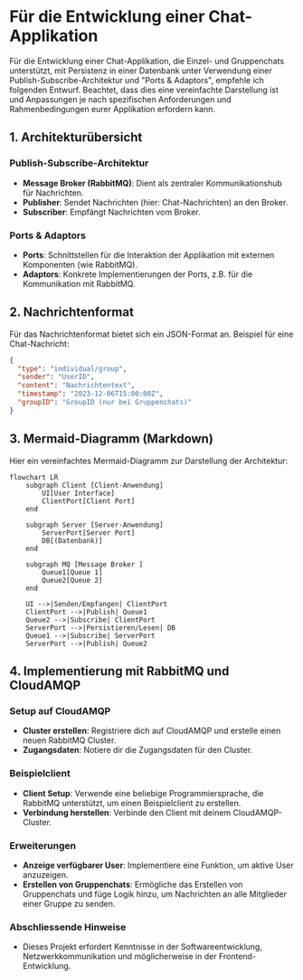 # Für die Entwicklung einer Chat-Applikation

Für die Entwicklung einer Chat-Applikation, die Einzel- und Gruppenchats unterstützt, mit Persistenz in einer Datenbank unter Verwendung einer Publish-Subscribe-Architektur und "Ports & Adaptors", empfehle ich folgenden Entwurf. Beachtet, dass dies eine vereinfachte Darstellung ist und Anpassungen je nach spezifischen Anforderungen und Rahmenbedingungen eurer Applikation erfordern kann.

## 1. Architekturübersicht

### Publish-Subscribe-Architektur
- **Message Broker (RabbitMQ)**: Dient als zentraler Kommunikationshub für Nachrichten.
- **Publisher**: Sendet Nachrichten (hier: Chat-Nachrichten) an den Broker.
- **Subscriber**: Empfängt Nachrichten vom Broker.

### Ports & Adaptors
- **Ports**: Schnittstellen für die Interaktion der Applikation mit externen Komponenten (wie RabbitMQ).
- **Adaptors**: Konkrete Implementierungen der Ports, z.B. für die Kommunikation mit RabbitMQ.

## 2. Nachrichtenformat

Für das Nachrichtenformat bietet sich ein JSON-Format an. Beispiel für eine Chat-Nachricht:

```json
{
  "type": "individual/group",
  "sender": "UserID",
  "content": "Nachrichtentext",
  "timestamp": "2023-12-06T15:00:00Z",
  "groupID": "GroupID (nur bei Gruppenchats)"
}
```

## 3. Mermaid-Diagramm (Markdown)

Hier ein vereinfachtes Mermaid-Diagramm zur Darstellung der Architektur:

```mermaid
flowchart LR
    subgraph Client [Client-Anwendung]
        UI[User Interface]
        ClientPort[Client Port]
    end

    subgraph Server [Server-Anwendung]
        ServerPort[Server Port]
        DB[(Datenbank)]
    end

    subgraph MQ [Message Broker ]
        Queue1[Queue 1]
        Queue2[Queue 2]
    end

    UI -->|Senden/Empfangen| ClientPort
    ClientPort -->|Publish| Queue1
    Queue2 -->|Subscribe| ClientPort
    ServerPort -->|Persistieren/Lesen| DB
    Queue1 -->|Subscribe| ServerPort
    ServerPort -->|Publish| Queue2
```
## 4. Implementierung mit RabbitMQ und CloudAMQP

### Setup auf CloudAMQP
- **Cluster erstellen**: Registriere dich auf CloudAMQP und erstelle einen neuen RabbitMQ Cluster.
- **Zugangsdaten**: Notiere dir die Zugangsdaten für den Cluster.

### Beispielclient
- **Client Setup**: Verwende eine beliebige Programmiersprache, die RabbitMQ unterstützt, um einen Beispielclient zu erstellen.
- **Verbindung herstellen**: Verbinde den Client mit deinem CloudAMQP-Cluster.

### Erweiterungen
- **Anzeige verfügbarer User**: Implementiere eine Funktion, um aktive User anzuzeigen.
- **Erstellen von Gruppenchats**: Ermögliche das Erstellen von Gruppenchats und füge Logik hinzu, um Nachrichten an alle Mitglieder einer Gruppe zu senden.

### Abschliessende Hinweise
- Dieses Projekt erfordert Kenntnisse in der Softwareentwicklung, Netzwerkkommunikation und möglicherweise in der Frontend-Entwicklung.
